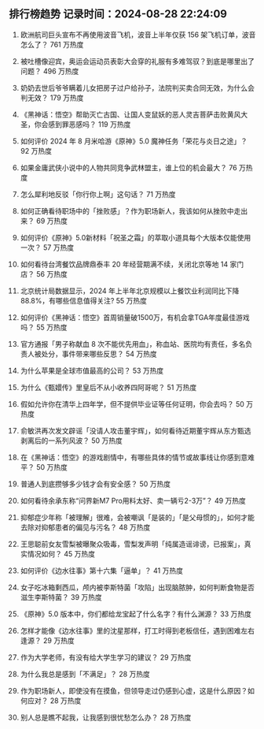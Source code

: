 
## 排行榜趋势 记录时间：2024-08-28 22:24:09
  
  1. 欧洲航司巨头宣布不再使用波音飞机，波音上半年仅获 156 架飞机订单，波音怎么了？ 761 万热度
    
  2. 被吐槽像迎宾，奥运会运动员表彰大会穿的礼服有多难驾驭？到底是哪里出了问题？ 496 万热度
    
  3. 奶奶去世后爷爷瞒着儿女把房子过户给孙子，法院判买卖合同无效，为什么会判无效？ 179 万热度
    
  4. 《黑神话：悟空》帮助灭亡古国、让国人变鼠妖的恶人灵吉菩萨击败黄风大圣，你会感到罪恶感吗？ 119 万热度
    
  5. 如何评价 2024 年 8 月米哈游《原神》5.0 魔神任务「荣花与炎日之途」？ 92 万热度
    
  6. 如果金庸武侠小说中的人物共同竞争武林盟主，谁上位的机会最大？ 76 万热度
    
  7. 怎么犀利地反驳「你行你上啊」这句话？ 71 万热度
    
  8. 如何正确看待职场中的「挫败感」？作为职场新人，我该如何从挫败中走出来？ 69 万热度
    
  9. 如何评价《原神》5.0新材料「祝圣之霜」的萃取小道具每个大版本仅能使用一次？ 57 万热度
    
  10. 如何看待台湾餐饮品牌鼎泰丰 20 年经营期满不续，关闭北京等地 14 家门店？ 56 万热度
    
  11. 北京统计局数据显示，2024 年上半年北京规模以上餐饮业利润同比下降 88.8%，有哪些信息值得关注? 55 万热度
    
  12. 如何评价《黑神话：悟空》首周销量破1500万，有机会拿TGA年度最佳游戏吗？ 55 万热度
    
  13. 官方通报「男子称献血 8 次不能优先用血」，称血站、医院均有责任，多名负责人被处分，事件带来哪些反思？ 54 万热度
    
  14. 为什么苹果是全球市值最高的公司？ 53 万热度
    
  15. 为什么《甄嬛传》里皇后不从小收养四阿哥呢？ 51 万热度
    
  16. 假如允许你在清华上四年学，但不提供毕业证等任何证明，你会去吗？ 50 万热度
    
  17. 俞敏洪再次发文辟谣「没请人攻击董宇辉」，如何看待近期董宇辉从东方甄选剥离后的一系列风波？ 50 万热度
    
  18. 在《黑神话：悟空》的游戏剧情中，有哪些具体的情节或故事线让你感到意难平？ 50 万热度
    
  19. 普通人到底攒够多少钱才会有安全感？ 50 万热度
    
  20. 如何看待余承东称“问界新M7 Pro用料太好、卖一辆亏2-3万”？ 49 万热度
    
  21. 抑郁症少年称「被理解」很难，会被嘲讽「是装的」「是父母惯的」，如何才能去除对抑郁患者的偏见与污名？ 48 万热度
    
  22. 王思聪前女友雪梨被曝聚众吸毒，雪梨发声明「纯属造谣诽谤，已报案」，真实情况如何？ 45 万热度
    
  23. 如何评价《边水往事》第十六集「逼单」？ 41 万热度
    
  24. 女子吃冰箱剩西瓜，颅内被李斯特菌「攻陷」出现脑脓肿，如何判断食物是否滋生李斯特菌？ 39 万热度
    
  25. 《原神》5.0 版本中，你们都给龙宝起了什么名字？有什么渊源？ 33 万热度
    
  26. 怎样才能像《边水往事》里的沈星那样，打工时得到老板信任，遇到困难左右逢源？ 29 万热度
    
  27. 作为大学老师，有没有给大学生学习的建议？ 29 万热度
    
  28. 为什么我总是感到「不满足」？ 28 万热度
    
  29. 作为职场新人，即使没有在摸鱼，但领导走过仍感到心虚，这是什么原因？如何应对？ 28 万热度
    
  30. 别人总是瞧不起我，让我感到很忧愁怎么办？ 28 万热度
    